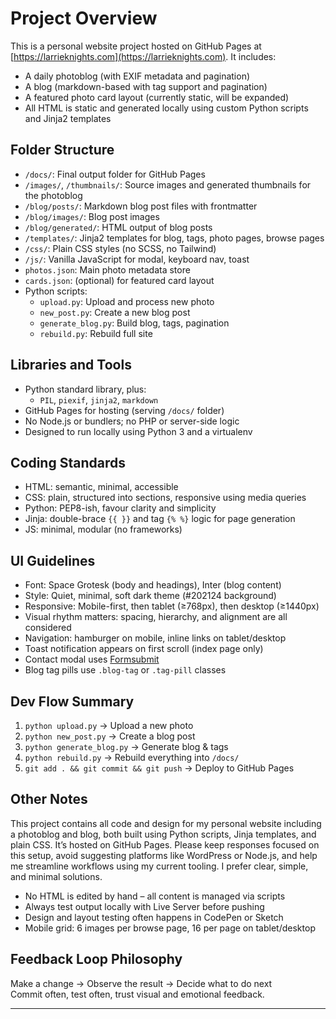 # Project Overview

This is a personal website project hosted on GitHub Pages at [https://larrieknights.com](https://larrieknights.com). It includes:

- A daily photoblog (with EXIF metadata and pagination)
- A blog (markdown-based with tag support and pagination)
- A featured photo card layout (currently static, will be expanded)
- All HTML is static and generated locally using custom Python scripts and Jinja2 templates

## Folder Structure

- `/docs/`: Final output folder for GitHub Pages
- `/images/`, `/thumbnails/`: Source images and generated thumbnails for the photoblog
- `/blog/posts/`: Markdown blog post files with frontmatter
- `/blog/images/`: Blog post images
- `/blog/generated/`: HTML output of blog posts
- `/templates/`: Jinja2 templates for blog, tags, photo pages, browse pages
- `/css/`: Plain CSS styles (no SCSS, no Tailwind)
- `/js/`: Vanilla JavaScript for modal, keyboard nav, toast
- `photos.json`: Main photo metadata store
- `cards.json`: (optional) for featured card layout
- Python scripts:
  - `upload.py`: Upload and process new photo
  - `new_post.py`: Create a new blog post
  - `generate_blog.py`: Build blog, tags, pagination
  - `rebuild.py`: Rebuild full site

## Libraries and Tools

- Python standard library, plus:
  - `PIL`, `piexif`, `jinja2`, `markdown`
- GitHub Pages for hosting (serving `/docs/` folder)
- No Node.js or bundlers; no PHP or server-side logic
- Designed to run locally using Python 3 and a virtualenv

## Coding Standards

- HTML: semantic, minimal, accessible
- CSS: plain, structured into sections, responsive using media queries
- Python: PEP8-ish, favour clarity and simplicity
- Jinja: double-brace `{{ }}` and tag `{% %}` logic for page generation
- JS: minimal, modular (no frameworks)

## UI Guidelines

- Font: Space Grotesk (body and headings), Inter (blog content)
- Style: Quiet, minimal, soft dark theme (#202124 background)
- Responsive: Mobile-first, then tablet (≥768px), then desktop (≥1440px)
- Visual rhythm matters: spacing, hierarchy, and alignment are all considered
- Navigation: hamburger on mobile, inline links on tablet/desktop
- Toast notification appears on first scroll (index page only)
- Contact modal uses [Formsubmit](https://formsubmit.co)
- Blog tag pills use `.blog-tag` or `.tag-pill` classes

## Dev Flow Summary

1. `python upload.py` → Upload a new photo
2. `python new_post.py` → Create a blog post
3. `python generate_blog.py` → Generate blog & tags
4. `python rebuild.py` → Rebuild everything into `/docs/`
5. `git add . && git commit && git push` → Deploy to GitHub Pages

## Other Notes

This project contains all code and design for my personal website including a photoblog and blog, both built using Python scripts, Jinja templates, and plain CSS. It’s hosted on GitHub Pages. Please keep responses focused on this setup, avoid suggesting platforms like WordPress or Node.js, and help me streamline workflows using my current tooling. I prefer clear, simple, and minimal solutions.

- No HTML is edited by hand – all content is managed via scripts
- Always test output locally with Live Server before pushing
- Design and layout testing often happens in CodePen or Sketch
- Mobile grid: 6 images per browse page, 16 per page on tablet/desktop

## Feedback Loop Philosophy

Make a change → Observe the result → Decide what to do next  
Commit often, test often, trust visual and emotional feedback.

---